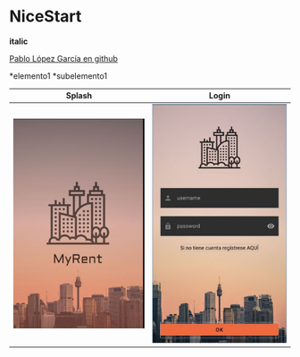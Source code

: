 # NiceStart

**italic**

[Pablo López García en github](https://github.com/pablopez97)

*elemento1
    *subelemento1

Splash | Login
-------|-------
![](img/splash.JPG) | ![](img/login.JPG)